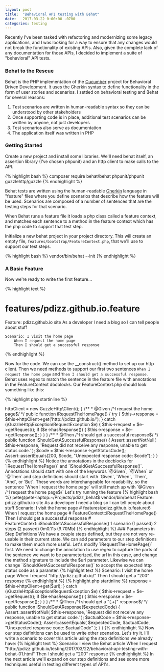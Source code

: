 ```yaml
---
layout: post
title:  "Behavioral API testing with Behat"
date:   2017-03-22 0:00:00 -0700
categories: testing
---
```


Recently I've been tasked with refactoring and modernizing some legacy applications, and I was looking 
for a way to ensure that any changes would not break the functionality of existing APIs. Also, given the
complete lack of any documentation for those APIs, I decided to implement a suite of "behavioral" API tests.

### Behat to the Rescue

Behat is the PHP implementation of the [Cucumber](https://en.wikipedia.org/wiki/Cucumber_(software)) project for 
Behavioral Driven Development. It uses the Gherkin syntax to define functionality in the form of user stories 
and scenarios. I settled on behavioral testing and Behat for several reasons:

1. Test scenarios are written in human-readable syntax so they can be understood by other stakeholders
1. Once supporting code is in place, additional test scenarios can be written by anyone, not just developers
1. Test scenarios also serve as documentation
1. The application itself was written in PHP

### Getting Started

Create a new project and install some libraries. We'll need behat itself, an assertion library (I've chosen phpunit)
and an http client to make calls to the API.

{% highlight bash %}
composer require behat/behat phpunit/phpunit guzzlehttp/guzzle
{% endhighlight %}

Behat tests are written using the human-readable [Gherkin](https://en.wikipedia.org/wiki/Cucumber_(software)#Gherkin_.28Language.29)
language in "feature" files where you define scenarios that describe how the feature will be used. Scenarios are
composed of a number of sentences that are the testing steps for that scenario.

When Behat runs a feature file it loads a php class called a feature context, and matches each sentence
to a method in the feature context which has the php code to support that test step.

Initialize a new behat project in your project directory. This will create an empty file, 
`features/bootstrap/FeatureContext.php`, that we'll use to support our test steps.

{% highlight bash %}
vendor/bin/behat --init
{% endhighlight %}

### A Basic Feature

Now we're ready to write the first feature...

{% highlight text %}
# features/pdizz.github.io.feature
Feature: pdizz.github.io site
    As a developer
    I need a blog
    so I can tell people about stuff

    Scenario: I visit the home page
        When I request the home page
        Then I should get a successful response
{% endhighlight %}

Now for the code. We can use the __construct() method to set up our http client. Then we need methods to support our 
first two sentences `When I request the home page` and `Then I should get a successful response`. Behat uses regex
to match the sentence in the feature file with annotations in the FeatureContext docblocks. Our FeatureContext.php
should look something like this:
        
{% highlight php startinline %} 
<?php

use Behat\Behat\Context\Context;
use Behat\Gherkin\Node\PyStringNode;
use Behat\Gherkin\Node\TableNode;
use PHPUnit\Framework\Assert;

/**
 * Defines application features from the specific context.
 */
class FeatureContext implements Context
{
    protected $httpClient;

    /** @var \GuzzleHttp\Psr7\Request */
    protected $request;

    /** @var \GuzzleHttp\Psr7\Response */
    protected $response;

    /**
     * Initializes context.
     *
     * Every scenario gets its own context instance.
     * You can also pass arbitrary arguments to the
     * context constructor through behat.yml.
     */
    public function __construct()
    {
        $this->httpClient = new GuzzleHttp\Client();
    }

    /**
     * @Given /^I request the home page$/
     */
    public function iRequestTheHomePage()
    {
        try {
            $this->response = $this->httpClient->get('http://pdizz.github.io/');
        } catch (\GuzzleHttp\Exception\RequestException $e) {
            $this->request = $e->getRequest();
            if ($e->hasResponse()) {
                $this->response = $e->getResponse();
            }
        }
    }

    /**
     * @Then /^I should get a successful response$/
     */
    public function iShouldGetASuccessfulResponse()
    {
        Assert::assertNotNull(
            $this->response,
            'Request did not receive any response, unable to get status code.'
        );

        $code = $this->response->getStatusCode();
        Assert::assertEquals(200, $code, "Unexpected response code: $code");
    }
}
{% endhighlight %}
    
Notice the annotations in the docblocks for `iRequestTheHomePage()` and `iShouldGetASuccessfulResponse()`.
Annotations should start with one of the keywords `@Given`, `@When` or `@Then` and step definitions should
start with `Given`, `When`, `Then`, `And`, or `But`. These words are interchangeable for readability, so the 
sentence `When I request the home page` will still match up with `@Given /^I request the home page$/`

Let's try running the feature

{% highlight bash %}
pete@pete-laptop:~/Projects/pdizz_behat$ vendor/bin/behat
Feature: pdizz.github.io site
    As a developer
    I need a blog
    so I can tell people about stuff

  Scenario: I visit the home page           # features/pdizz.github.io.feature:6
    When I request the home page            # FeatureContext::iRequestTheHomePage()
    Then I should get a successful response # FeatureContext::iShouldGetASuccessfulResponse()

1 scenario (1 passed)
2 steps (2 passed)
0m0.11s (9.70Mb)
{% endhighlight %}

### Parameters in Step Definitions

We have a couple steps defined, but they are not very re-usable in their current state. We can add parameters to our
step definitions to make them much more useful. Let's modify `iRequestTheHomePage()` first. We need to change the 
annotation to use regex to capture the parts of the sentence we want to be parameterized, the url in this case, 
and change the method signature to include the $url parameter.
 
Likewise we can change `iShouldGetASuccessfulResponse()` to accept the expected http status code as a paramter.

{% highlight text %}
    Scenario: I visit the home page
        When I request "http://pdizz.github.io/"
        Then I should get a "200" response
{% endhighlight %}

{% highlight php startinline %}
<?php
...
    /**
     * @Given /^I request "(.+)"$/
     */
    public function iRequest($url)
    {
        try {
            $this->response = $this->httpClient->get($url);
        } catch (\GuzzleHttp\Exception\RequestException $e) {
            $this->request = $e->getRequest();
            if ($e->hasResponse()) {
                $this->response = $e->getResponse();
            }
        }
    }

    /**
     * @Then /^I should get a "(.+)" response$/
     */
    public function iShouldGetAResponse($expectedCode)
    {
        Assert::assertNotNull(
            $this->response,
            'Request did not receive any response, unable to get status code.'
        );

        $actualCode = $this->response->getStatusCode();
        Assert::assertEquals(
            $expectedCode,
            $actualCode,
            "Unexpected response code: $actualCode"
        );
    }
}
{% endhighlight %}

Now our step definitions can be used to write other scenarios. Let's try it. I'll write a scenario to cover this
article using the step definitions we already have:

{% highlight text %}
    Scenario: I view the Behat article
        When I request "http://pdizz.github.io/testing/2017/03/22/behavioral-api-testing-with-behat-01.html"
        Then I should get a "200" response
{% endhighlight %}

In the next article we'll expand on our step definitions and see some more techniques useful in testing different
types of API's.
